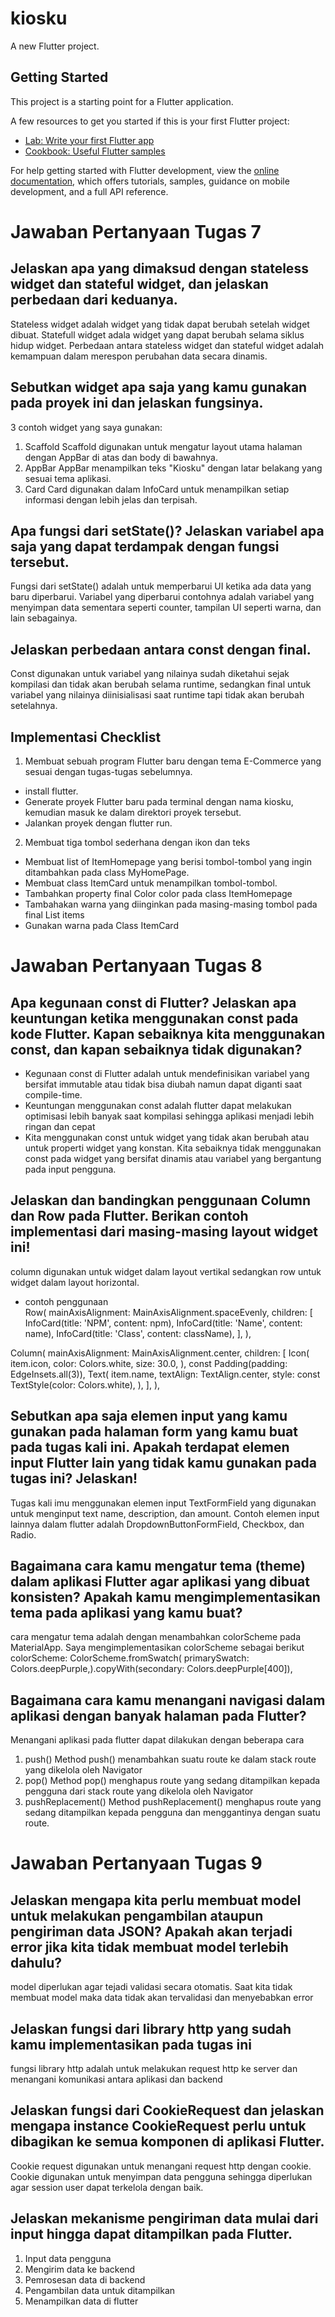 # kiosku

A new Flutter project.

## Getting Started

This project is a starting point for a Flutter application.

A few resources to get you started if this is your first Flutter project:

- [Lab: Write your first Flutter app](https://docs.flutter.dev/get-started/codelab)
- [Cookbook: Useful Flutter samples](https://docs.flutter.dev/cookbook)

For help getting started with Flutter development, view the
[online documentation](https://docs.flutter.dev/), which offers tutorials,
samples, guidance on mobile development, and a full API reference.


# Jawaban Pertanyaan Tugas 7
##  Jelaskan apa yang dimaksud dengan stateless widget dan stateful widget, dan jelaskan perbedaan dari keduanya.
Stateless widget adalah widget yang tidak dapat berubah setelah widget dibuat. Statefull widget adala widget yang dapat berubah selama siklus hidup widget. Perbedaan antara stateless widget dan stateful widget adalah kemampuan dalam merespon perubahan data secara dinamis.

## Sebutkan widget apa saja yang kamu gunakan pada proyek ini dan jelaskan fungsinya.
3 contoh widget yang saya gunakan:
1. Scaffold
Scaffold digunakan untuk mengatur layout utama halaman dengan AppBar di atas dan body di bawahnya.
2. AppBar
AppBar menampilkan teks "Kiosku" dengan latar belakang yang sesuai tema aplikasi.
3. Card 
Card digunakan dalam InfoCard untuk menampilkan setiap informasi dengan lebih jelas dan terpisah.

## Apa fungsi dari setState()? Jelaskan variabel apa saja yang dapat terdampak dengan fungsi tersebut.
Fungsi dari setState() adalah untuk memperbarui UI ketika ada data yang baru diperbarui. Variabel yang diperbarui contohnya adalah variabel yang menyimpan data sementara seperti counter, tampilan UI seperti warna, dan lain sebagainya.

## Jelaskan perbedaan antara const dengan final.
Const digunakan untuk variabel yang nilainya sudah diketahui sejak kompilasi dan tidak akan berubah selama runtime, sedangkan final untuk variabel yang nilainya diinisialisasi saat runtime tapi tidak akan berubah setelahnya.

## Implementasi Checklist 
1. Membuat sebuah program Flutter baru dengan tema E-Commerce yang sesuai dengan tugas-tugas sebelumnya.
- install flutter.
- Generate proyek Flutter baru pada terminal dengan nama kiosku, kemudian masuk ke dalam direktori proyek tersebut.
- Jalankan proyek dengan flutter run.
2. Membuat tiga tombol sederhana dengan ikon dan teks
- Membuat list of ItemHomepage yang berisi tombol-tombol yang ingin ditambahkan pada class MyHomePage.
- Membuat class ItemCard untuk menampilkan tombol-tombol.
- Tambahkan property final Color color pada class ItemHomepage
- Tambahakan warna yang diinginkan pada masing-masing tombol pada final List<ItemHomepage> items
- Gunakan warna pada Class ItemCard

# Jawaban Pertanyaan Tugas 8
## Apa kegunaan const di Flutter? Jelaskan apa keuntungan ketika menggunakan const pada kode Flutter. Kapan sebaiknya kita menggunakan const, dan kapan sebaiknya tidak digunakan?
- Kegunaan const di Flutter adalah untuk mendefinisikan variabel yang bersifat immutable atau tidak bisa diubah namun dapat diganti saat compile-time.
- Keuntungan menggunakan const adalah flutter dapat melakukan optimisasi lebih banyak saat kompilasi sehingga aplikasi menjadi lebih ringan dan cepat
- Kita menggunakan const untuk widget yang tidak akan berubah atau untuk properti widget yang konstan. Kita sebaiknya tidak menggunakan const pada widget yang bersifat dinamis atau variabel yang bergantung pada input pengguna.

## Jelaskan dan bandingkan penggunaan Column dan Row pada Flutter. Berikan contoh implementasi dari masing-masing layout widget ini!
column digunakan untuk widget dalam layout vertikal sedangkan row untuk widget dalam layout horizontal.
- contoh penggunaan           
Row(
    mainAxisAlignment: MainAxisAlignment.spaceEvenly,
    children: [
        InfoCard(title: 'NPM', content: npm),
        InfoCard(title: 'Name', content: name),
        InfoCard(title: 'Class', content: className),
    ],
),

Column(
    mainAxisAlignment: MainAxisAlignment.center,
    children: [ 
        Icon(
            item.icon,
            color: Colors.white,
            size: 30.0,
        ),
        const Padding(padding: EdgeInsets.all(3)),
        Text(
            item.name,
            textAlign: TextAlign.center,
            style: const TextStyle(color: Colors.white),
        ),
    ],
),

## Sebutkan apa saja elemen input yang kamu gunakan pada halaman form yang kamu buat pada tugas kali ini. Apakah terdapat elemen input Flutter lain yang tidak kamu gunakan pada tugas ini? Jelaskan!
Tugas kali imu menggunakan elemen input TextFormField yang digunakan untuk menginput text name, description, dan amount. Contoh elemen input lainnya dalam flutter adalah DropdownButtonFormField, Checkbox, dan Radio.

## Bagaimana cara kamu mengatur tema (theme) dalam aplikasi Flutter agar aplikasi yang dibuat konsisten? Apakah kamu mengimplementasikan tema pada aplikasi yang kamu buat?

cara mengatur tema adalah dengan menambahkan colorScheme pada MaterialApp. Saya mengimplementasikan colorScheme sebagai berikut
colorScheme: ColorScheme.fromSwatch(
        primarySwatch: Colors.deepPurple,).copyWith(secondary: Colors.deepPurple[400]),

##  Bagaimana cara kamu menangani navigasi dalam aplikasi dengan banyak halaman pada Flutter?
Menangani aplikasi pada flutter dapat dilakukan dengan beberapa cara
1. push()
Method push() menambahkan suatu route ke dalam stack route yang dikelola oleh Navigator
2. pop()
Method pop() menghapus route yang sedang ditampilkan kepada pengguna dari stack route yang dikelola oleh Navigator
3. pushReplacement()
Method pushReplacement() menghapus route yang sedang ditampilkan kepada pengguna dan menggantinya dengan suatu route.

# Jawaban Pertanyaan Tugas 9
##  Jelaskan mengapa kita perlu membuat model untuk melakukan pengambilan ataupun pengiriman data JSON? Apakah akan terjadi error jika kita tidak membuat model terlebih dahulu?
model diperlukan agar tejadi validasi secara otomatis. Saat kita tidak membuat model maka data tidak akan tervalidasi dan menyebabkan error

## Jelaskan fungsi dari library http yang sudah kamu implementasikan pada tugas ini
fungsi library http adalah untuk melakukan request http ke server dan menangani komunikasi antara aplikasi dan backend

## Jelaskan fungsi dari CookieRequest dan jelaskan mengapa instance CookieRequest perlu untuk dibagikan ke semua komponen di aplikasi Flutter.
Cookie request digunakan untuk menangani request http dengan cookie. Cookie digunakan untuk menyimpan data pengguna sehingga diperlukan agar session user dapat terkelola dengan baik.

## Jelaskan mekanisme pengiriman data mulai dari input hingga dapat ditampilkan pada Flutter.
1. Input data pengguna
2. Mengirim data ke backend
3. Pemrosesan data di backend
4. Pengambilan data untuk ditampilkan
5. Menampilkan data di flutter